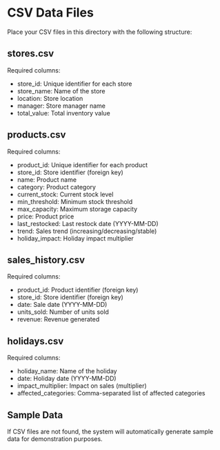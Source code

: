 # CSV Data Files

Place your CSV files in this directory with the following structure:

## stores.csv
Required columns:
- store_id: Unique identifier for each store
- store_name: Name of the store
- location: Store location
- manager: Store manager name
- total_value: Total inventory value

## products.csv
Required columns:
- product_id: Unique identifier for each product
- store_id: Store identifier (foreign key)
- name: Product name
- category: Product category
- current_stock: Current stock level
- min_threshold: Minimum stock threshold
- max_capacity: Maximum storage capacity
- price: Product price
- last_restocked: Last restock date (YYYY-MM-DD)
- trend: Sales trend (increasing/decreasing/stable)
- holiday_impact: Holiday impact multiplier

## sales_history.csv
Required columns:
- product_id: Product identifier (foreign key)
- store_id: Store identifier (foreign key)
- date: Sale date (YYYY-MM-DD)
- units_sold: Number of units sold
- revenue: Revenue generated

## holidays.csv
Required columns:
- holiday_name: Name of the holiday
- date: Holiday date (YYYY-MM-DD)
- impact_multiplier: Impact on sales (multiplier)
- affected_categories: Comma-separated list of affected categories

## Sample Data
If CSV files are not found, the system will automatically generate sample data for demonstration purposes.